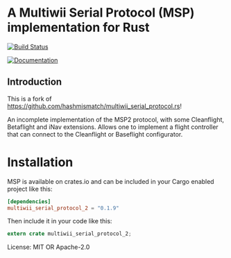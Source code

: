 A Multiwii Serial Protocol (MSP) implementation for Rust
===========================================

[![Build Status](https://travis-ci.org/hashmismatch/multiwii_serial_protocol.rs.svg?branch=master)](https://travis-ci.org/hashmismatch/multiwii_serial_protocol.rs)

[![Documentation](https://docs.rs/multiwii_serial_protocol/badge.svg)](https://docs.rs/multiwii_serial_protocol)

## Introduction

This is a fork of https://github.com/hashmismatch/multiwii_serial_protocol.rs!

An incomplete implementation of the MSP2 protocol, with some Cleanflight, Betaflight and iNav extensions. Allows one to implement a flight controller that can connect to the Cleanflight or Baseflight configurator.

# Installation

MSP is available on crates.io and can be included in your Cargo enabled project like this:

```toml
[dependencies]
multiwii_serial_protocol_2 = "0.1.9"
```

Then include it in your code like this:

```rust
extern crate multiwii_serial_protocol_2;
```

License: MIT OR Apache-2.0
